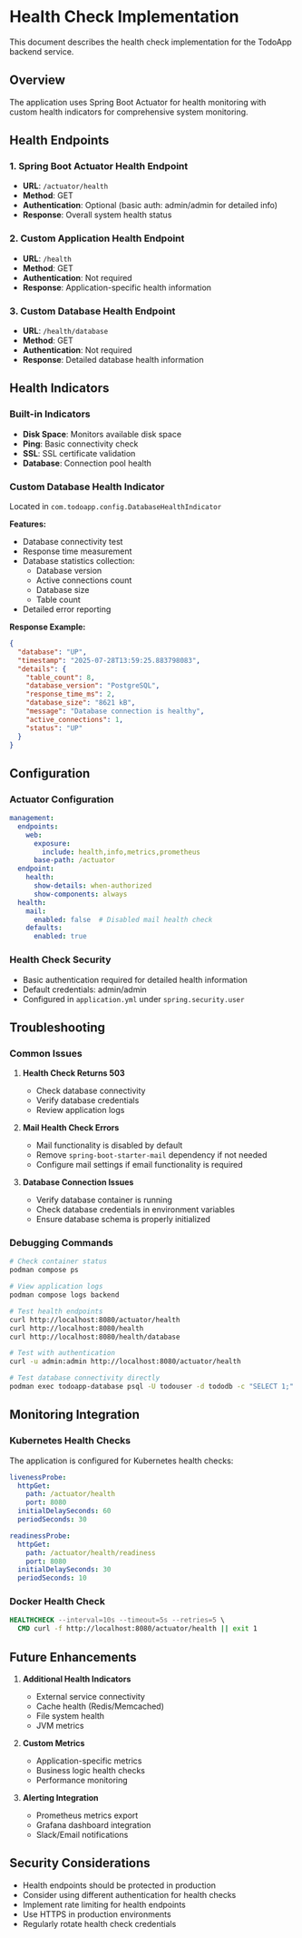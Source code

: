 # Health Check Implementation

This document describes the health check implementation for the TodoApp backend service.

## Overview

The application uses Spring Boot Actuator for health monitoring with custom health indicators for comprehensive system monitoring.

## Health Endpoints

### 1. Spring Boot Actuator Health Endpoint
- **URL**: `/actuator/health`
- **Method**: GET
- **Authentication**: Optional (basic auth: admin/admin for detailed info)
- **Response**: Overall system health status

### 2. Custom Application Health Endpoint
- **URL**: `/health`
- **Method**: GET
- **Authentication**: Not required
- **Response**: Application-specific health information

### 3. Custom Database Health Endpoint
- **URL**: `/health/database`
- **Method**: GET
- **Authentication**: Not required
- **Response**: Detailed database health information

## Health Indicators

### Built-in Indicators
- **Disk Space**: Monitors available disk space
- **Ping**: Basic connectivity check
- **SSL**: SSL certificate validation
- **Database**: Connection pool health

### Custom Database Health Indicator
Located in `com.todoapp.config.DatabaseHealthIndicator`

**Features:**
- Database connectivity test
- Response time measurement
- Database statistics collection:
  - Database version
  - Active connections count
  - Database size
  - Table count
- Detailed error reporting

**Response Example:**
```json
{
  "database": "UP",
  "timestamp": "2025-07-28T13:59:25.883798083",
  "details": {
    "table_count": 8,
    "database_version": "PostgreSQL",
    "response_time_ms": 2,
    "database_size": "8621 kB",
    "message": "Database connection is healthy",
    "active_connections": 1,
    "status": "UP"
  }
}
```

## Configuration

### Actuator Configuration
```yaml
management:
  endpoints:
    web:
      exposure:
        include: health,info,metrics,prometheus
      base-path: /actuator
  endpoint:
    health:
      show-details: when-authorized
      show-components: always
  health:
    mail:
      enabled: false  # Disabled mail health check
    defaults:
      enabled: true
```

### Health Check Security
- Basic authentication required for detailed health information
- Default credentials: admin/admin
- Configured in `application.yml` under `spring.security.user`

## Troubleshooting

### Common Issues

1. **Health Check Returns 503**
   - Check database connectivity
   - Verify database credentials
   - Review application logs

2. **Mail Health Check Errors**
   - Mail functionality is disabled by default
   - Remove `spring-boot-starter-mail` dependency if not needed
   - Configure mail settings if email functionality is required

3. **Database Connection Issues**
   - Verify database container is running
   - Check database credentials in environment variables
   - Ensure database schema is properly initialized

### Debugging Commands

```bash
# Check container status
podman compose ps

# View application logs
podman compose logs backend

# Test health endpoints
curl http://localhost:8080/actuator/health
curl http://localhost:8080/health
curl http://localhost:8080/health/database

# Test with authentication
curl -u admin:admin http://localhost:8080/actuator/health

# Test database connectivity directly
podman exec todoapp-database psql -U todouser -d tododb -c "SELECT 1;"
```

## Monitoring Integration

### Kubernetes Health Checks
The application is configured for Kubernetes health checks:

```yaml
livenessProbe:
  httpGet:
    path: /actuator/health
    port: 8080
  initialDelaySeconds: 60
  periodSeconds: 30

readinessProbe:
  httpGet:
    path: /actuator/health/readiness
    port: 8080
  initialDelaySeconds: 30
  periodSeconds: 10
```

### Docker Health Check
```dockerfile
HEALTHCHECK --interval=10s --timeout=5s --retries=5 \
  CMD curl -f http://localhost:8080/actuator/health || exit 1
```

## Future Enhancements

1. **Additional Health Indicators**
   - External service connectivity
   - Cache health (Redis/Memcached)
   - File system health
   - JVM metrics

2. **Custom Metrics**
   - Application-specific metrics
   - Business logic health checks
   - Performance monitoring

3. **Alerting Integration**
   - Prometheus metrics export
   - Grafana dashboard integration
   - Slack/Email notifications

## Security Considerations

- Health endpoints should be protected in production
- Consider using different authentication for health checks
- Implement rate limiting for health endpoints
- Use HTTPS in production environments
- Regularly rotate health check credentials 